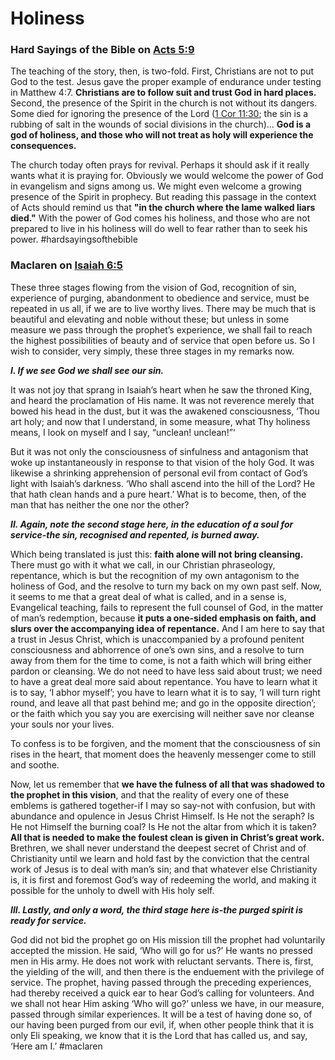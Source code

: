 # Holiness

### Hard Sayings of the Bible on [Acts 5:9](Acts5#v.9)
The teaching of the story, then, is two-fold. First, Christians are not to put God to the test. Jesus gave the proper example of endurance under testing in Matthew 4:7. **Christians are to follow suit and trust God in hard places.** Second, the presence of the Spirit in the church is not without its dangers. Some died for ignoring the presence of the Lord ([1 Cor 11:30](1Cor11#v.30); the sin is a rubbing of salt in the wounds of social divisions in the church)... **God is a god of holiness, and those who will not treat as holy will experience the consequences.**

The church today often prays for revival. Perhaps it should ask if it really wants what it is praying for. Obviously we would welcome the power of God in evangelism and signs among us. We might even welcome a growing presence of the Spirit in prophecy. But reading this passage in the context of Acts should remind us that **"in the church where the lame walked liars died."** With the power of God comes his holiness, and those who are not prepared to live in his holiness will do well to fear rather than to seek his power.
#hardsayingsofthebible 

### Maclaren on [Isaiah 6:5](Isaiah6#v.5)
These three stages flowing from the vision of God, recognition of sin, experience of purging, abandonment to obedience and service, must be repeated in us all, if we are to live worthy lives. There may be much that is beautiful and elevating and noble without these; but unless in some measure we pass through the prophet’s experience, we shall fail to reach the highest possibilities of beauty and of service that open before us. So I wish to consider, very simply, these three stages in my remarks now.

***I. If we see God we shall see our sin.***

It was not joy that sprang in Isaiah’s heart when he saw the throned King, and heard the proclamation of His name. It was not reverence merely that bowed his head in the dust, but it was the awakened consciousness, ‘Thou art holy; and now that I understand, in some measure, what Thy holiness means, I look on myself and I say, “unclean! unclean!”‘

But it was not only the consciousness of sinfulness and antagonism that woke up instantaneously in response to that vision of the holy God. It was likewise a shrinking apprehension of personal evil from contact of God’s light with Isaiah’s darkness. ‘Who shall ascend into the hill of the Lord? He that hath clean hands and a pure heart.’ What is to become, then, of the man that has neither the one nor the other?

***II. Again, note the second stage here, in the education of a soul for service-the sin, recognised and repented, is burned away.***

Which being translated is just this: **faith alone will not bring cleansing.** There must go with it what we call, in our Christian phraseology, repentance, which is but the recognition of my own antagonism to the holiness of God, and the resolve to turn my back on my own past self. Now, it seems to me that a great deal of what is called, and in a sense is, Evangelical teaching, fails to represent the full counsel of God, in the matter of man’s redemption, because **it puts a one-sided emphasis on faith, and slurs over the accompanying idea of repentance.** And I am here to say that a trust in Jesus Christ, which is unaccompanied by a profound penitent consciousness and abhorrence of one’s own sins, and a resolve to turn away from them for the time to come, is not a faith which will bring either pardon or cleansing. We do not need to have less said about trust; we need to have a great deal more said about repentance. You have to learn what it is to say, ‘I abhor myself’; you have to learn what it is to say, ‘I will turn right round, and leave all that past behind me; and go in the opposite direction’; or the faith which you say you are exercising will neither save nor cleanse your souls nor your lives.

To confess is to be forgiven, and the moment that the consciousness of sin rises in the heart, that moment does the heavenly messenger come to still and soothe.

Now, let us remember that **we have the fulness of all that was shadowed to the prophet in this vision**, and that the reality of every one of these emblems is gathered together-if I may so say-not with confusion, but with abundance and opulence in Jesus Christ Himself. Is He not the seraph? Is He not Himself the burning coal? Is He not the altar from which it is taken? **All that is needed to make the foulest clean is given in Christ’s great work.** Brethren, we shall never understand the deepest secret of Christ and of Christianity until we learn and hold fast by the conviction that the central work of Jesus is to deal with man’s sin; and that whatever else Christianity is, it is first and foremost God’s way of redeeming the world, and making it possible for the unholy to dwell with His holy self.

***III. Lastly, and only a word, the third stage here is-the purged spirit is ready for service.***

God did not bid the prophet go on His mission till the prophet had voluntarily accepted the mission. He said, ‘Who will go for us?’ He wants no pressed men in His army. He does not work with reluctant servants. There is, first, the yielding of the will, and then there is the enduement with the privilege of service. The prophet, having passed through the preceding experiences, had thereby received a quick ear to hear God’s calling for volunteers. And we shall not hear Him asking ‘Who will go?’ unless we have, in our measure, passed through similar experiences. It will be a test of having done so, of our having been purged from our evil, if, when other people think that it is only Eli speaking, we know that it is the Lord that has called us, and say, ‘Here am I.’
#maclaren 